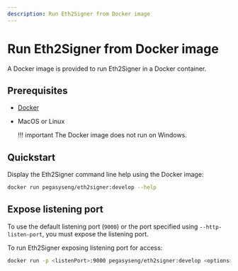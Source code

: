 ```yaml
---
description: Run Eth2Signer from Docker image
---
```


# Run Eth2Signer from Docker image

A Docker image is provided to run Eth2Signer in a Docker container.

## Prerequisites

* [Docker](https://docs.docker.com/install/)

* MacOS or Linux

    !!! important
        The Docker image does not run on Windows.

## Quickstart

Display the Eth2Signer command line help using the Docker image:

```bash tab="develop"
docker run pegasyseng/eth2signer:develop --help
```

## Expose listening port

To use the default listening port (`9000`) or the port specified using
`--http-listen-port`, you must expose the listening port.

To run Eth2Signer exposing listening port for access:

```bash
docker run -p <listenPort>:9000 pegasyseng/eth2signer:develop <options>
```